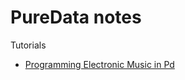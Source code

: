 # PureData notes

Tutorials

- [Programming Electronic Music in Pd](http://www.pd-tutorial.com/english/index.html)

